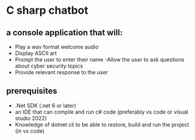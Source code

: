 # C sharp chatbot

## a console application that will:
- Play a wav format welcome audio 
- Display ASCII art 
- Prompt the user to enter their name
-Allow the user to ask questions about cyber security topics 
- Provide relevant response to the user

## prerequisites
- .Net SDK (.net 6 or later)
- an IDE that can compile and run c# code (preferably vs code or visual studio 2022)
- Knowledge of dotnet cli to be able to restore, build and run the project (in vs code)